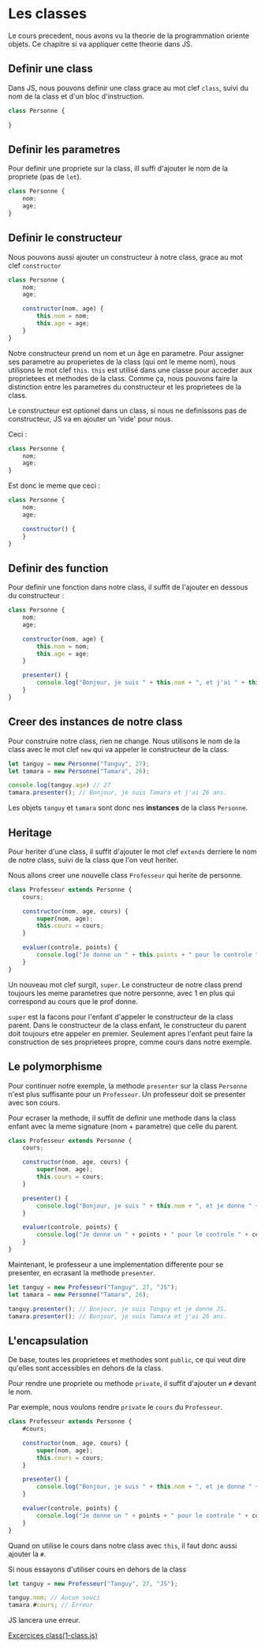 # Les classes

Le cours precedent, nous avons vu la theorie de la programmation oriente objets. Ce chapitre si va appliquer cette
theorie dans JS.

## Definir une class

Dans JS, nous pouvons definir une class grace au mot clef `class`, suivi du nom de la class et d'un bloc d'instruction.

```js
class Personne {

}
```

## Definir les parametres

Pour definir une propriete sur la class, ill suffi d'ajouter le nom de la propriete (pas de `let`).

```js
class Personne {
    nom;
    age;
}
```

## Definir le constructeur

Nous pouvons aussi ajouter un constructeur à notre class, grace au mot clef `constructor`

```js
class Personne {
    nom;
    age;

    constructor(nom, age) {
        this.nom = nom;
        this.age = age;
    }
}
```

Notre constructeur prend un nom et un âge en parametre. Pour assigner ses parametre au properietes de la class (qui ont
le meme nom), nous utilisons le mot clef `this`. `this` est utilisé dans une classe pour acceder aux proprietees et
methodes de la class. Comme ça, nous pouvons faire la distinction entre les parametres du constructeur et les proprietees
de la class.

Le constructeur est optionel dans un class, si nous ne definissons pas de constructeur, JS va en ajouter un 'vide' pour
nous.

Ceci :

```js
class Personne {
    nom;
    age;
}
```

Est donc le meme que ceci :

```js
class Personne {
    nom;
    age;

    constructor() {
    }
}
```

## Definir des function

Pour definir une fonction dans notre class, il suffit de l'ajouter en dessous du constructeur :

```js
class Personne {
    nom;
    age;

    constructor(nom, age) {
        this.nom = nom;
        this.age = age;
    }

    presenter() {
        console.log("Bonjour, je suis " + this.nom + ", et j'ai " + this.age + " ans.")
    }
}
```

## Creer des instances de notre class

Pour construire notre class, rien ne change. Nous utilisons le nom de la class avec le mot clef `new` qui va appeler le
constructeur de la class.

```js
let tanguy = new Personne("Tanguy", 27);
let tamara = new Personne("Tamara", 26);

console.log(tanguy.age) // 27
tamara.presenter(); // Bonjour, je suis Tamara et j'ai 26 ans.
```

Les objets `tanguy` et `tamara` sont donc nes **instances** de la class `Personne`.

## Heritage

Pour heriter d'une class, il suffit d'ajouter le mot clef `extends` derriere le nom de notre class, suivi de la class
que l'on veut heriter.

Nous allons creer une nouvelle class `Professeur` qui herite de personne.

```js
class Professeur extends Personne {
    cours;

    constructor(nom, age, cours) {
        super(nom, age);
        this.cours = cours;
    }

    evaluer(controle, points) {
        console.log("Je donne un " + this.points + " pour le controle " + this.controle + ".");
    }
}
```

Un nouveau mot clef surgit, `super`. Le constructeur de notre class prend toujours les meme parametres que notre personne, avec 1 en plus qui correspond au cours que le prof donne.

`super` est la facons pour l'enfant d'appeler le constructeur de la class parent. Dans le constructeur de la class enfant, le constructeur du parent doit toujours etre appeler en premier. Seulement apres l'enfant peut faire la construction de ses proprietees propre, comme cours dans notre exemple.

## Le polymorphisme

Pour continuer notre exemple, la methode `presenter` sur la class `Personne` n'est plus suffisante pour un `Professeur`. Un professeur doit se presenter avec son cours.

Pour ecraser la methode, il suffit de definir une methode dans la class enfant avec la meme signature (nom + parametre) que celle du parent.

```js
class Professeur extends Personne {
    cours;

    constructor(nom, age, cours) {
        super(nom, age);
        this.cours = cours;
    }

    presenter() {
        console.log("Bonjour, je suis " + this.nom + ", et je donne " + this.cours + ".")
    }

    evaluer(controle, points) {
        console.log("Je donne un " + points + " pour le controle " + controle + ".");
    }
}
```

Maintenant, le professeur a une implementation differente pour se presenter, en ecrasant la methode `presenter`.

```js
let tanguy = new Professeur("Tanguy", 27, "JS");
let tamara = new Personne("Tamara", 26);

tanguy.presenter(); // Bonjour, je suis Tanguy et je donne JS.
tamara.presenter(); // Bonjour, je suis Tamara et j'ai 26 ans.
```

## L'encapsulation

De base, toutes les proprietees et methodes sont `public`, ce qui veut dire qu'elles sont accessibles en dehors de la class.

Pour rendre une propriete ou methode `private`, il suffit d'ajouter un `#` devant le nom.

Par exemple, nous voulons rendre `private` le `cours` du `Professeur`.

```js
class Professeur extends Personne {
    #cours;

    constructor(nom, age, cours) {
        super(nom, age);
        this.cours = cours;
    }

    presenter() {
        console.log("Bonjour, je suis " + this.nom + ", et je donne " + this.#cours + ".")
    }

    evaluer(controle, points) {
        console.log("Je donne un " + points + " pour le controle " + controle + ".");
    }
}
```

Quand on utilise le cours dans notre class avec `this`, il faut donc aussi ajouter la `#`.

Si nous essayons d'utiliser cours en dehors de la class

```js
let tanguy = new Professeur("Tanguy", 27, "JS");

tanguy.nom; // Aucun souci
tamara.#cours; // Erreur
```

JS lancera une erreur.

[Excercices class(1-class.js)](1-class.js)